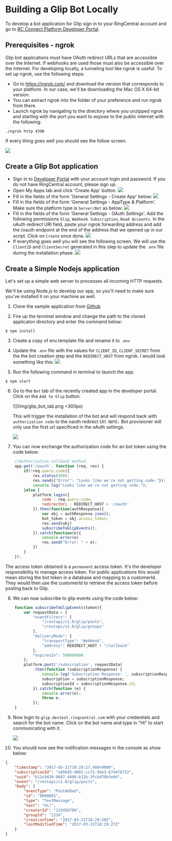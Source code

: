 # Building a Glip Bot Locally

To develop a bot application for Glip sign in to your RingCentral account and go to [RC Connect Platform Developer Portal](https://developers.ringcentral.com/my-account.html#/applications).

## Prerequisites - ngrok

Glip bot applications must have OAuth redirect URLs that are accessible over the Internet. If webhooks are used those must also be accessible over the Internet. For developing locally, a tunneling tool like ngrok is useful. To set up ngrok, use the following steps:

* Go to https://ngrok.com/ and download the version that corresponds to your platform. In our case, we'll be downloading the Mac OS X 64-bit version.
* You can extract ngrok into the folder of your preference and run ngrok from there.
* Launch ngrok by navigating to the directory where you unzipped ngrok and starting with the port you want to expose to the public internet with the following:

```
./ngrok http 4390
```

If every thing goes well you should see the follow screen.

![](img/ngrok-running.png)

## Create a Glip Bot application

* Sign in to [Developer Portal](https://developer.ringcentral.com) with your account login and password. If you do not have RingCentral account, please sign up.
* Open My Apps tab and click 'Create App' button.
  ![](img/glip_bot_create_app.png)
* Fill in the fields of the form 'General Settings - Create App' below:
  ![](img/glip_bot_general_setting_step1.png)
* Fill in the fields of the form 'General Settings - AppType & Platform'. Make sure the platform type is `Server/Bot` as below:
  ![](img/glip_bot_general_setting_step2.png)
* Fill in the fields of the form 'General Settings - OAuth Settings'. Add the following permissions `Glip`, `Webhook Subscription`, `Read Accounts`. In the oAuth redirect URI field, paste your ngrok forwarding address and add the /oauth endpoint at the end of the address that we opened up in our script. Click on `Create` once done.
  ![](img/glip_bot_general_setting_step3.png)
* If everything goes well you will see the following screen. We will use the `ClientID` and `ClientSecret` generated in this step to update the `.env` file during the installation phase.
  ![](img/glip_bot_dashboard.png)

## Create a Simple Nodejs application

Let's set up a simple web server to processes all incoming HTTP requests.

We'll be using Node.js to develop our app, so you'll need to make sure you've installed it on your machine as well.

1. Clone the sample application from [Github](https://github.com/pkvenu/developing-locally-with-Glip.git)

2. Fire up the terminal window and change the path to the cloned applicaton directory and enter the command below:

```
$ npm install
```

3. Create a copy of env.template file and rename it to `.env`

4. Update the `.env` file with the values for `CLIENT_ID`, `CLIENT_SECRET` from the the bot creation step and the `REDIRECT_HOST` from ngrok. I would look something like this:
   ![](img/envfile.png)

5. Run the following command in terminal to launch the app.

```
$ npm start
```

6. Go to the `Bot` tab of the recently created app in the developer portal. Click on the `Add to Glip` button.

    ![](img/glip_bot_tab.png =300px)

    This will trigger the installation of the bot and will respond back with `authorization code` to the oauth redirect Url. `NOTE:` Bot provisioner will only use the first url specificed in the oAuth settings.

    ![](img/authorization.png)

7. You can now exchange the authorization code for an bot token using the code below:

```javascript
    //Authorization callback method.
    app.get('/oauth', function (req, res) {
        if(!req.query.code){
            res.status(500);
            res.send({"Error": "Looks like we're not getting code."});
            console.log("Looks like we're not getting code.");
        }else {
            platform.login({
                code : req.query.code,
                redirectUri : REDIRECT_HOST + '/oauth'
            }).then(function(authResponse){
                var obj = authResponse.json();
                bot_token = obj.access_token;
                res.send(obj)
                subscribeToGlipEvents();
            }).catch(function(e){
                console.error(e)
                res.send("Error: " + e);
            })
        }
    });
```

The access token obtained is a `permanent` access token. It's the developer responsibility to manage access token. For public applications this would mean storing the bot token in a database and mapping to a customerId. They would then use the customerId to retrieve the access token before posting back to Glip.

8. We can now subscribe to glip events using the code below:

```javascript
    function subscribeToGlipEvents(token){
        var requestData = {
            "eventFilters": [
                "/restapi/v1.0/glip/posts",
                "/restapi/v1.0/glip/groups"
            ],
            "deliveryMode": {
                "transportType": "WebHook",
                "address": REDIRECT_HOST + "/callback"
            },
            "expiresIn": 500000000
        };
        platform.post('/subscription', requestData)
            .then(function (subscriptionResponse) {
                console.log('Subscription Response: ', subscriptionResponse.json());
                subscription = subscriptionResponse;
                subscriptionId = subscriptionResponse.id;
            }).catch(function (e) {
                console.error(e);
                throw e;
            });
    }
```

9. Now login to `glip.devtest.ringcentral.com` with your credentials and search for the bot name. Click on the bot name and type in "Hi" to start communicating with it.

    ![](img/glip_bot_devtest.png)

10. You should now see the notification messages in the console as show below:

```json
{
    "timestamp": "2017-03-21T18:29:27.408+0000",
    "subscriptionId": "a45645-0001-cc71-9de3-674476722",
    "uuid": "b11c9430-9687-4498-b12b-3fcb470bfe04",
    "event": "/restapi/v1.0/glip/posts",
    "body": {
        "eventType": "PostAdded",
        "id": "0000001",
        "type": "TextMessage",
        "text": "Hi!",
        "creatorId": "123456789",
        "groupId": "1234",
        "creationTime": "2017-03-21T18:29:20Z",
        "lastModifiedTime": "2017-03-21T18:29:27Z"
    }
}
```
